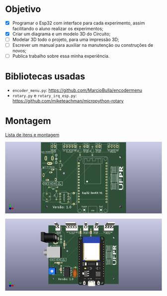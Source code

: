 # Objetivo

- [x] Programar o Esp32 com interface para cada experimento, assim facilitando o aluno realizar os experimentos;
- [x] Criar um diagrama e um modelo 3D do Circuito; 
- [ ] Modelar 3D todo o projeto, para uma impressão 3D;
- [ ] Escrever um manual para auxiliar na manutenção ou construções de novos;
- [ ] Publica trabalho sobre essa minha experiência.

# Bibliotecas usadas
- `encoder_menu.py`: https://github.com/MarcioBulla/encodermenu
- `rotary.py` e `rotary_irq_esp.py`: https://github.com/miketeachman/micropython-rotary

# Montagem
[Lista de itens e montagem](http://htmlpreview.github.io/?https://github.com/MarcioBulla/Cronometro-Optico/blob/main/manual/Item_List.html)

![Imagem sem componente](./imagens/photogate.png)

![Imagem com componente](./imagens/photogate(component).png)
